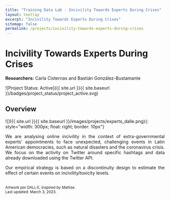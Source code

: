 ```yaml
---
title: "Training Data Lab - Incivility Towards Experts During Crises"
layout: textlay
excerpt: "Incivility Towards Experts During Crises"
sitemap: false
permalink: /projects/incivility-towards-experts-during-crises
---
```


# Incivility Towards Experts During Crises

**Researchers:** Carla Cisternas and Bastián González-Bustamante

![Project Status: Active]({{ site.url }}{{ site.baseurl }}/badges/project_status/project_active.svg)

## Overview

![]({{ site.url }}{{ site.baseurl }}/images/projects/experts_dalle.png){: style="width: 300px; float: right; border: 10px"}

<p align="justify">We are analysing online incivility in the context of extra-governmental experts' appointments to face unexpected, challenging events in Latin American democracies, such as natural disasters and the coronavirus crisis. We focus on the activity on Twitter around specific hashtags and data already downloaded using the Twitter API.</p>

<p align="justify">Our empirical strategy is based on a discontinuity design to estimate the effect of certain events on incivility/toxicity levels.</p>

<br />
<small>Artwork por DALL·E, inspired by Mattise.</small><br />
<small>Last updated: March 3, 2023.</small>
